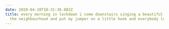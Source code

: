 ```yaml
---
date: 2020-04-28T10:31:36.882Z
title: every morning in lockdown i come downstairs singing a beautiful day in
  the neighbourhood and put my jumper on a little hook and everybody loves it
---
```

